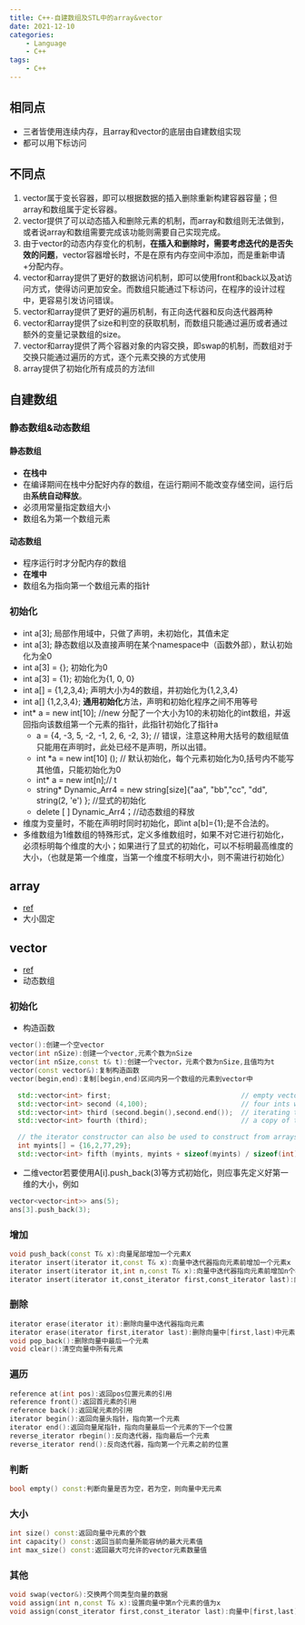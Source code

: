 ```yaml
---
title: C++-自建数组及STL中的array&vector
date: 2021-12-10
categories: 
    - Language
    - C++
tags:  
    - C++
---
```


## 相同点

- 三者皆使用连续内存，且array和vector的底层由自建数组实现
- 都可以用下标访问

<!-- more -->

## 不同点

1. vector属于变长容器，即可以根据数据的插入删除重新构建容器容量；但array和数组属于定长容器。
2. vector提供了可以动态插入和删除元素的机制，而array和数组则无法做到，或者说array和数组需要完成该功能则需要自己实现完成。
3. 由于vector的动态内存变化的机制，**在插入和删除时，需要考虑迭代的是否失效的问题**，vector容器增长时，不是在原有内存空间中添加，而是重新申请+分配内存。
4. vector和array提供了更好的数据访问机制，即可以使用front和back以及at访问方式，使得访问更加安全。而数组只能通过下标访问，在程序的设计过程中，更容易引发访问错误。
5. vector和array提供了更好的遍历机制，有正向迭代器和反向迭代器两种
6. vector和array提供了size和判空的获取机制，而数组只能通过遍历或者通过额外的变量记录数组的size。
7. vector和array提供了两个容器对象的内容交换，即swap的机制，而数组对于交换只能通过遍历的方式，逐个元素交换的方式使用
8. array提供了初始化所有成员的方法fill

## 自建数组

### 静态数组&动态数组

#### 静态数组

- **在栈中**
- 在编译期间在栈中分配好内存的数组，在运行期间不能改变存储空间，运行后由**系统自动释放**。
- 必须用常量指定数组大小
- 数组名为第一个数组元素

#### 动态数组

- 程序运行时才分配内存的数组
- **在堆中**
- 数组名为指向第一个数组元素的指针

### 初始化

- int a[3]; 局部作用域中，只做了声明，未初始化，其值未定
- int a[3]; 静态数组以及直接声明在某个namespace中（函数外部），默认初始化为全0
- int a[3] = {}; 初始化为0
- int a[3] = {1}; 初始化为{1, 0, 0}
- int a[] = {1,2,3,4}; 声明大小为4的数组，并初始化为{1,2,3,4}
- int a[] {1,2,3,4}; **通用初始化**方法，声明和初始化程序之间不用等号
- int* a = new int[10]; //new 分配了一个大小为10的未初始化的int数组，并返回指向该数组第一个元素的指针，此指针初始化了指针a
  - a = {4, -3, 5, -2, -1, 2, 6, -2, 3}; // 错误，注意这种用大括号的数组赋值只能用在声明时，此处已经不是声明，所以出错。
  - int *a = new int[10] ();  // 默认初始化，每个元素初始化为0,括号内不能写其他值，只能初始化为0
  - int* a = new int[n];// t
  - string* Dynamic_Arr4 = new string[size]{"aa", "bb","cc", "dd", string(2, 'e') };      //显式的初始化
  - delete [ ] Dynamic_Arr4；//动态数组的释放
- 维度为变量时，不能在声明时同时初始化，即int a[b]={1};是不合法的。 
- 多维数组为1维数组的特殊形式，定义多维数组时，如果不对它进行初始化，必须标明每个维度的大小；如果进行了显式的初始化，可以不标明最高维度的大小，（也就是第一个维度，当第一个维度不标明大小，则不需进行初始化）

## array

- [ref](https://www.cplusplus.com/reference/array/array/)
- 大小固定

## vector

- [ref](https://www.cplusplus.com/reference/vector/vector/)
- 动态数组
  
### 初始化

- 构造函数
```C++
vector():创建一个空vector
vector(int nSize):创建一个vector,元素个数为nSize
vector(int nSize,const t& t):创建一个vector，元素个数为nSize,且值均为t
vector(const vector&):复制构造函数
vector(begin,end):复制[begin,end)区间内另一个数组的元素到vector中
```
``` C++
  std::vector<int> first;                                // empty vector of ints
  std::vector<int> second (4,100);                       // four ints with value 100
  std::vector<int> third (second.begin(),second.end());  // iterating through second
  std::vector<int> fourth (third);                       // a copy of third

  // the iterator constructor can also be used to construct from arrays:
  int myints[] = {16,2,77,29};
  std::vector<int> fifth (myints, myints + sizeof(myints) / sizeof(int) );
```
  - 二维vector若要使用A[i].push_back(3)等方式初始化，则应事先定义好第一维的大小，例如
  ```C++
  vector<vector<int>> ans(5);
  ans[3].push_back(3);
  ```

### 增加

```C++
void push_back(const T& x):向量尾部增加一个元素X
iterator insert(iterator it,const T& x):向量中迭代器指向元素前增加一个元素x
iterator insert(iterator it,int n,const T& x):向量中迭代器指向元素前增加n个相同的元素x
iterator insert(iterator it,const_iterator first,const_iterator last):向量中迭代器指向元素前插入另一个相同类型向量的[first,last)间的数据
```

### 删除

```C++
iterator erase(iterator it):删除向量中迭代器指向元素
iterator erase(iterator first,iterator last):删除向量中[first,last)中元素
void pop_back():删除向量中最后一个元素
void clear():清空向量中所有元素
```

### 遍历

```C++
reference at(int pos):返回pos位置元素的引用
reference front():返回首元素的引用
reference back():返回尾元素的引用
iterator begin():返回向量头指针，指向第一个元素
iterator end():返回向量尾指针，指向向量最后一个元素的下一个位置
reverse_iterator rbegin():反向迭代器，指向最后一个元素
reverse_iterator rend():反向迭代器，指向第一个元素之前的位置
```

### 判断

```C++
bool empty() const:判断向量是否为空，若为空，则向量中无元素
```

### 大小

```C++
int size() const:返回向量中元素的个数
int capacity() const:返回当前向量所能容纳的最大元素值
int max_size() const:返回最大可允许的vector元素数量值
```

### 其他

```C++
void swap(vector&):交换两个同类型向量的数据
void assign(int n,const T& x):设置向量中第n个元素的值为x
void assign(const_iterator first,const_iterator last):向量中[first,last)中元素设置成当前向量元素
```